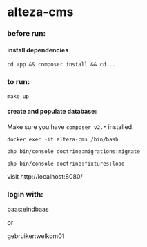 # alteza-cms

### before run:
#### install dependencies
`cd app && composer install && cd ..`

### to run:
`make up`

#### create and populate database:
Make sure you have `composer v2.*` installed.

`docker exec -it alteza-cms /bin/bash`

`php bin/console doctrine:migrations:migrate`

`php bin/console doctrine:fixtures:load`

visit http://localhost:8080/

### login with:
baas:eindbaas

or

gebruiker:welkom01
